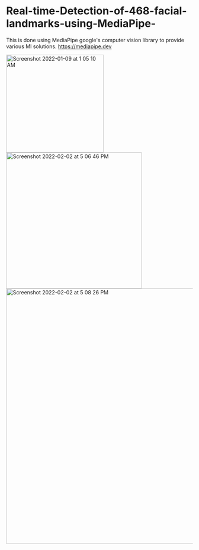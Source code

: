 # Real-time-Detection-of-468-facial-landmarks-using-MediaPipe-
This is done using MediaPipe google's computer vision library to provide various Ml solutions.
https://mediapipe.dev


<img width="263" alt="Screenshot 2022-01-09 at 1 05 10 AM" src="https://user-images.githubusercontent.com/68723267/152642831-1a356712-8615-43ce-bd23-60d7f719703b.png">

<img width="366" alt="Screenshot 2022-02-02 at 5 06 46 PM" src="https://user-images.githubusercontent.com/68723267/152642860-80c5f28f-4c30-48f3-8d2c-2127c0c5d858.png">

<img width="687" alt="Screenshot 2022-02-02 at 5 08 26 PM" src="https://user-images.githubusercontent.com/68723267/152642861-26a44933-3c14-459d-8881-44c3d191f81e.png">
